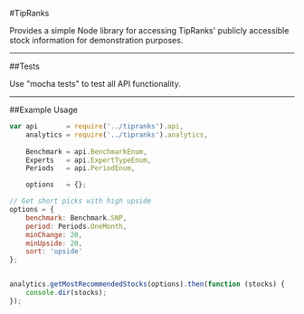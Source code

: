 #TipRanks

Provides a simple Node library for accessing TipRanks' publicly accessible stock information for demonstration purposes.

---

##Tests

Use "mocha tests" to test all API functionality.

---

##Example Usage

```JavaScript
var api       = require('../tipranks').api,
    analytics = require('../tipranks').analytics,
    
    Benchmark = api.BenchmarkEnum,
    Experts   = api.ExpertTypeEnum,
    Periods   = api.PeriodEnum,

    options   = {};

// Get short picks with high upside
options = {
    benchmark: Benchmark.SNP,
    period: Periods.OneMonth,
    minChange: 20,
    minUpside: 20,
    sort: 'upside'
};


analytics.getMostRecommendedStocks(options).then(function (stocks) {
    console.dir(stocks);
});
```